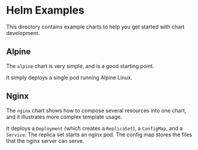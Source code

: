 # Helm Examples

This directory contains example charts to help you get started with chart development.

## Alpine

The `alpine` chart is very simple, and is a good starting point.

It simply deploys a single pod running Alpine Linux.

## Nginx

The `nginx` chart shows how to compose several resources into one chart, and it illustrates more complex template usage.

It deploys a `Deployment` \(which creates a `ReplicaSet`\), a `ConfigMap`, and a `Service`. The replica set starts an nginx pod. The config map stores the files that the nginx server can serve.

